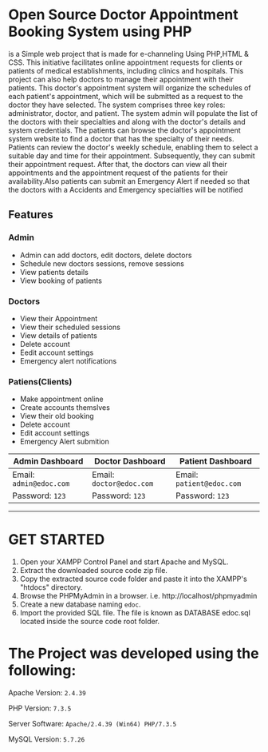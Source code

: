 # Open Source Doctor Appointment Booking System using PHP

is a Simple web project that is made for e-channeling Using PHP,HTML & CSS.
This initiative facilitates online appointment requests for clients or patients of medical establishments, including clinics and hospitals. This project can also help doctors to manage their appointment with their patients. This doctor's appointment system will organize the schedules of each patient's appointment, which will be submitted as a request to the doctor they have selected. The system comprises three key roles: administrator, doctor, and patient. The system admin will populate the list of the doctors with their specialties and along with the doctor's details and system credentials. The patients can browse the doctor's appointment system website to find a doctor that has the specialty of their needs. Patients can review the doctor's weekly schedule, enabling them to select a suitable day and time for their appointment. Subsequently, they can submit their appointment request. After that, the doctors can view all their appointments and the appointment request of the patients for their availability.Also patients can submit an Emergency Alert if needed so that the doctors with a Accidents and Emergency specialties will be notified

## Features

### Admin

- Admin can add doctors, edit doctors, delete doctors
- Schedule new doctors sessions, remove sessions
- View patients details
- View booking of patients

### Doctors

- View their Appointment
- View their scheduled sessions
- View details of patients
- Delete account
- Eedit account settings
- Emergency alert notifications

### Patiens(Clients)

- Make appointment online
- Create accounts themslves
- View their old booking
- Delete account
- Edit account settings
- Emergency Alert submition

| Admin Dashboard         | Doctor Dashboard         | Patient Dashboard         |
| ----------------------- | ------------------------ | ------------------------- |
| Email: `admin@edoc.com` | Email: `doctor@edoc.com` | Email: `patient@edoc.com` |
| Password: `123`         | Password: `123`          | Password: `123`           |

---

# GET STARTED

1. Open your XAMPP Control Panel and start Apache and MySQL.
2. Extract the downloaded source code zip file.
3. Copy the extracted source code folder and paste it into the XAMPP's "htdocs" directory.
4. Browse the PHPMyAdmin in a browser. i.e. http://localhost/phpmyadmin
5. Create a new database naming `edoc`.
6. Import the provided SQL file. The file is known as DATABASE edoc.sql located inside the source code root folder.

# The Project was developed using the following:

Apache Version: `2.4.39`

PHP Version: `7.3.5`

Server Software: `Apache/2.4.39 (Win64) PHP/7.3.5`

MySQL Version: `5.7.26`
